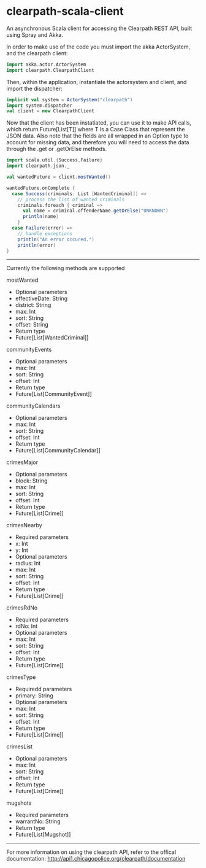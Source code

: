clearpath-scala-client
======================

An asynchronous Scala client for accessing the Clearpath REST API, built using Spray and Akka.

In order to make use of the code you must import the akka ActorSystem, and the clearpath client:

```scala
import akka.actor.ActorSystem
import clearpath.ClearpathClient
```

Then, within the application, instantiate the actorsystem and client, and import the dispatcher:

```scala
implicit val system = ActorSystem("clearpath")
import system.dispatcher
val client = new ClearpathClient
```

Now that the client has been instatiated, you can use it to make API calls, which return Future[List[T]] where T is a Case Class that represent the JSON data. Also note that the fields are all wrapped in an Option type to account for missing data, and therefore you will need to access the data through the .get or .getOrElse methods.

```scala
import scala.util.{Success,Failure}
import clearpath.json._

val wantedFuture = client.mostWanted()

wantedFuture.onComplete { 
  case Success(criminals: List [WantedCriminal]) =>
    // process the list of wanted criminals
    criminals.foreach { criminal =>
      val name = criminal.offenderName.getOrElse("UNKNOWN")
      println(name)
    }
  case Failure(error) =>
    // handle exceptions
    println("An error occured.")
    println(error)
}
```

----------------------------

Currently the following methods are supported

mostWanted
* Optional parameters
 * effectiveDate: String
 * district: String
 * max: Int
 * sort: String
 * offset: String
* Return type
 * Future[List[WantedCriminal]]

communityEvents
* Optional parameters
 * max: Int
 * sort: String
 * offset: Int
* Return type
 * Future[List[CommunityEvent]]

communityCalendars
* Optional parameters
 * max: Int
 * sort: String
 * offset: Int
* Return type
 * Future[List[CommunityCalendar]]

crimesMajor
* Optional parameters
 * block: String
 * max: Int
 * sort: String
 * offset: Int
* Return type
 * Future[List[Crime]]

crimesNearby
* Required parameters
 * x: Int
 * y: Int
* Optional parameters
 * radius: Int
 * max: Int
 * sort: String
 * offset: Int
* Return type
 * Future[List[Crime]]

crimesRdNo
* Required parameters
 * rdNo: Int
* Optional parameters
 * max: Int
 * sort: String
 * offset: Int
* Return type
 * Future[List[Crime]]

crimesType
* Requiredd parameters
 * primary: String
* Optional parameters
 * max: Int
 * sort: String
 * offset: Int
* Return type
 * Future[List[Crime]]

crimesList
* Optional parameters
 * max: Int
 * sort: String
 * offset: Int
* Return type
 * Future[List[Crime]]

mugshots
* Required parameters
 * warrantNo: String
* Return type
 * Future[List[Mugshot]]

----------------------------

For more information on using the clearpath API, refer to the offical documentation:
http://api1.chicagopolice.org/clearpath/documentation
